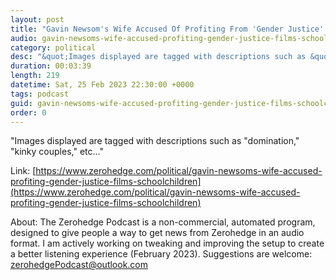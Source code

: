 ```yaml
---
layout: post
title: "Gavin Newsom's Wife Accused Of Profiting From 'Gender Justice' Films For Schoolchildren"
audio: gavin-newsoms-wife-accused-profiting-gender-justice-films-schoolchildren-0
category: political
desc: "&quot;Images displayed are tagged with descriptions such as &quot;domination,&quot; &quot;kinky couples,&quot; etc...&quot; "
duration: 00:03:39
length: 219
datetime: Sat, 25 Feb 2023 22:30:00 +0000
tags: podcast
guid: gavin-newsoms-wife-accused-profiting-gender-justice-films-schoolchildren-0
order: 0
---
```

&quot;Images displayed are tagged with descriptions such as &quot;domination,&quot; &quot;kinky couples,&quot; etc...&quot; 

Link: [https://www.zerohedge.com/political/gavin-newsoms-wife-accused-profiting-gender-justice-films-schoolchildren](https://www.zerohedge.com/political/gavin-newsoms-wife-accused-profiting-gender-justice-films-schoolchildren)

About: The Zerohedge Podcast is a non-commercial, automated program, designed to give people a way to get news from Zerohedge in an audio format.  I am actively working on tweaking and improving the setup to create a better listening experience (February 2023).  Suggestions are welcome: [zerohedgePodcast@outlook.com](mailto:zerohedgePodcast@outlook.com)